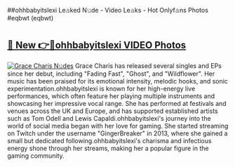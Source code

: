 ##ohhbabyitslexi Le𝚊ked N𝚞de - Video Le𝚊ks - Hot Onlyf𝚊ns Photos #eqbwt (eqbwt)

# <h2><a href="https://mediaupload.pro?title=ohhbabyitslexi&ref=9FEB">🔗 New 👉🔴ohhbabyitslexi VIDEO Photos</a></h2>

[![Grace Charis N𝚞des](https://i.imgur.com/rIISA9y.gif)](https://mediaupload.pro?title=ohhbabyitslexi&ref=9FEB)
Grace Charis has released several singles and EPs since her debut, including "Fading Fast", "Ghost", and "Wildflower". Her music has been praised for its emotional intensity, melodic hooks, and sonic experimentation.ohhbabyitslexi is known for her high-energy live performances, which often feature her playing multiple instruments and showcasing her impressive vocal range. She has performed at festivals and venues across the UK and Europe, and has supported established artists such as Tom Odell and Lewis Capaldi.ohhbabyitslexi's journey into the world of social media began with her love for gaming. She started streaming on Twitch under the username "GingerBreaker" in 2013, where she gained a small but dedicated following.ohhbabyitslexi's charisma and infectious energy shone through her streams, making her a popular figure in the gaming community.
